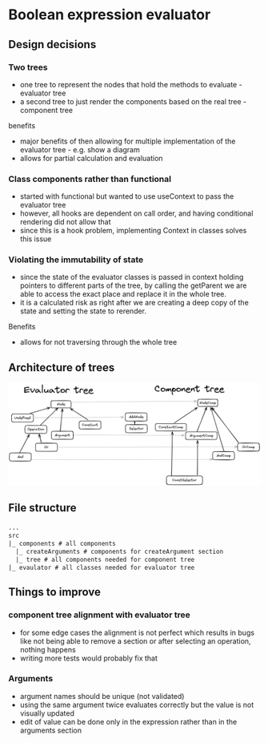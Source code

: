 # Boolean expression evaluator

## Design decisions
### Two trees
- one tree to represent the nodes that hold the methods to evaluate - evaluator tree
- a second tree to just render the components based on the real tree - component tree

benefits 
- major benefits of then allowing for multiple implementation of the evaluator tree - e.g. show a diagram 
- allows for partial calculation and evaluation 

### Class components rather than functional
- started with functional but wanted to use useContext to pass the evaluator tree
- however, all hooks are dependent on call order, and having conditional rendering did not allow that
- since this is a hook problem, implementing Context in classes solves this issue

### Violating the immutability of state
- since the state of the evaluator classes is passed in context holding pointers to different parts of the tree, 
by calling the getParent we are able to access the exact place and replace it in the whole tree.
- it is a calculated risk as right after we are creating a deep copy of the state and setting the state 
to rerender.

Benefits
- allows for not traversing through the whole tree


## Architecture of trees
<img src="images/architectire-boolean-evaluator.png"/>

## File structure
```
...
src 
|_ components # all components 
  |_ createArguments # components for createArgument section
  |_ tree # all components needed for component tree
|_ evaulator # all classes needed for evaluator tree
```

## Things to improve
### component tree alignment with evaluator tree
- for some edge cases the alignment is not perfect which results in bugs like not being able to remove a section or after selecting an operation, nothing happens
- writing more tests would probably fix that

### Arguments
- argument names should be unique (not validated)
- using the same argument twice evaluates correctly but the value is not visually updated
- edit of value can be done only in the expression rather than in the arguments section
